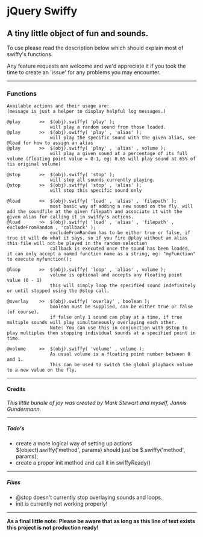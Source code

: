 # jQuery Swiffy
## A tiny little object of fun and sounds.

To use please read the description below which should explain most of swiffy's functions.

Any feature requests are welcome and we'd appreciate it if you took the time to create an 'issue' for any problems you may encounter.

* * *

### Functions

   	Available actions and their usage are:
   	(message is just a helper to display helpful log messages.)
    
  	@play		>> 	$(obj).swiffy( 'play' ); 			
    				will play a random sound from those loaded.
    @play		>> 	$(obj).swiffy( 'play' , 'alias' );
    				will play the specific sound with the given alias, see @load for how to assign an alias
    @play   	>> 	$(obj).swiffy( 'play' , 'alias' , volume );
    				will play a given sound at a percentage of its full volume (floating point value = 0-1, eg: 0.65 will play sound at 65% of tis original volume)
    				
    @stop   	>> 	$(obj).swiffy( 'stop' );
    				will stop all sounds currently playing.
    @stop   	>> 	$(obj).swiffy( 'stop' , 'alias' );
    				will stop this specific sound only
    				
    @load   	>> 	$(obj).swiffy( 'load' , 'alias' , 'filepath' );
    				most basic way of adding a new sound on the fly, will add the soundfile at the given filepath and associate it with the given alias for calling it in swiffy's actions.
    @load   	>> 	$(obj).swiffy( 'load' , 'alias' , 'filepath' , excludeFromRandom , 'callback' );
    				excludeFromRandom has to be either true or false, if true it will do what it says, so if you fire @play without an alias this file will not be played in the random selection
    				callback is executed once the sound has been loaded, it can only accept a named function name as a string, eg: "myFunction" to execute myfunction();
            	
    @loop		>>	$(obj).swiffy( 'loop' , 'alias' , volume );
    				volume is optional and accepts any floating point value (0 - 1)
    				this will simply loop the specified sound indefinitely or until stopped using the @stop call.
    			
    @overlay	>>	$(obj).swiffy( 'overlay' , boolean );
    				boolean must be supplied, can be either true or false (of course).
    				if false only 1 sound can play at a time, if true multiple sounds will play simultaneously overlaying each other.
    				Note: You can use this in conjunction with @stop to play multiples then stopping individual sounds at a specified point in time.
    				
    @volume		>>	$(obj).swiffy( 'volume' , volume );
    				As usual volume is a floating point number between 0 and 1.
    				This can be used to switch the global playback volume to a new value on the fly.

* * *

#### Credits

*This little bundle of joy was created by Mark Stewart and myself, Jannis Gundermann.*

* * *

##### Todo's

* create a more logical way of setting up actions $(object).swiffy('method', params) should just be $.swiffy('method', params);
* create a proper init method and call it in swiffyReady()

* * *

##### Fixes

* @stop doesn't currently stop overlaying sounds and loops.
* init is currently not working properly!

* * *

**As a final little note: Please be aware that as long as this line of text exists this project is not production ready!**